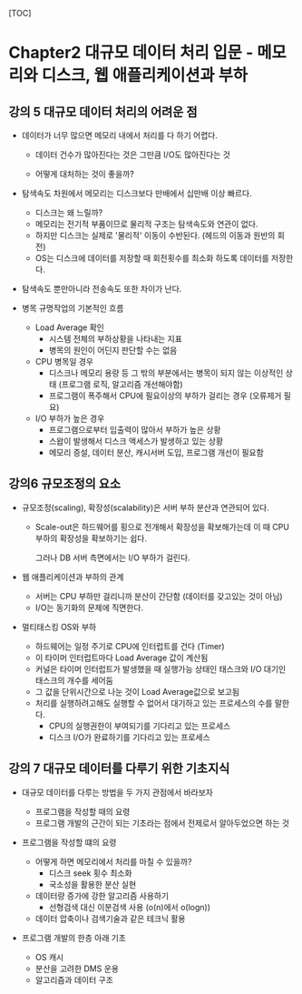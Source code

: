 [TOC]



# Chapter2 대규모 데이터 처리 입문 - 메모리와 디스크, 웹 애플리케이션과 부하

## 강의 5 대규모 데이터 처리의 어려운 점

- 데이터가 너무 많으면 메모리 내에서 처리를 다 하기 어렵다.

  - 데이터 건수가 많아진다는 것은 그만큼 I/O도 많아진다는 것

  - 어떻게 대처하는 것이 좋을까?

    

- 탐색속도 차원에서 메모리는 디스크보다 만배에서 십만배 이상 빠르다.
  - 디스크는 왜 느릴까?
  - 메모리는 전기적 부품이므로 물리적 구조는 탐색속도와 연관이 없다.
  - 하지만 디스크는 실제로 '물리적' 이동이 수반된다. (헤드의 이동과 원반의 회전)
  - OS는 디스크에 데이터를 저장할 때 회전횟수를 최소화 하도록 데이터를 저장한다.



- 탐색속도 뿐만아니라 전송속도 또한 차이가 난다.



- 병목 규명작업의 기본적인 흐름
  - Load Average 확인
    - 시스템 전체의 부하상황을 나타내는 지표
    - 병목의 원인이 어딘지 판단할 수는 없음
  - CPU 병목일 경우
    - 디스크나 메모리 용량 등 그 밖의 부분에서는 병목이 되지 않는 이상적인 상태 (프로그램 로직, 알고리즘 개선해야함)
    - 프로그램이 폭주해서 CPU에 필요이상의 부하가 걸리는 경우 (오류제거 필요)
  - I/O 부하가 높은 경우
    - 프로그램으로부터 입출력이 많아서 부하가 높은 상황
    - 스왑이 발생해서 디스크 액세스가 발생하고 있는 상황
    - 메모리 증설, 데이터 분산, 캐시서버 도입, 프로그램 개선이 필요함





## 강의6 규모조정의 요소

- 규모조정(scaling), 확장성(scalability)은 서버 부하 분산과 연관되어 있다.

  - Scale-out은 하드웨어를 횡으로 전개해서 확장성을 확보해가는데 이 때 CPU 부하의 확장성을 확보하기는 쉽다.

    그러나 DB 서버 측면에서는 I/O 부하가 걸린다.



- 웹 애플리케이션과 부하의 관계
  - 서버는 CPU 부하만 걸리니까 분산이 간단함 (데이터를 갖고있는 것이 아님)
  - I/O는 동기화의 문제에 직면한다.



- 멀티태스킹 OS와 부하
  - 하드웨어는 일정 주기로 CPU에 인터럽트를 건다 (Timer)
  - 이 타이머 인터럽트마다 Load Average 값이 계산됨
  - 커널은 타이머 인터럽트가 발생했을 때 실행가능 상태인 태스크와 I/O 대기인 태스크의 개수를 세어둠
  - 그 값을 단위시간으로 나눈 것이 Load Average값으로 보고됨
  - 처리를 실행하려고해도 실행할 수 없어서 대기하고 있는 프로세스의 수를 말한다.
    - CPU의 실행권한이 부여되기를 기다리고 있는 프로세스
    - 디스크 I/O가 완료하기를 기다리고 있는 프로세스





## 강의 7 대규모 데이터를 다루기 위한 기초지식

- 대규모 데이터를 다루는 방법을 두 가지 관점에서 바라보자
  - 프로그램을 작성할 때의 요령
  - 프로그램 개발의 근간이 되는 기초라는 점에서 전제로서 알아두었으면 하는 것



- 프로그램을 작성할 떄의 요령
  - 어떻게 하면 메모리에서 처리를 마칠 수 있을까?
    - 디스크 seek 횟수 최소화
    - 국소성을 활용한 분산 실현
  - 데이터량 증가에 강한 알고리즘 사용하기
    - 선형검색 대신 이분검색 사용 (o(n)에서 o(logn))
  - 데이터 압축이나 검색기술과 같은 테크닉 활용



- 프로그램 개발의 한층 아래 기초
  - OS 캐시
  - 분산을 고려한 DMS 운용
  - 알고리즘과 데이터 구조